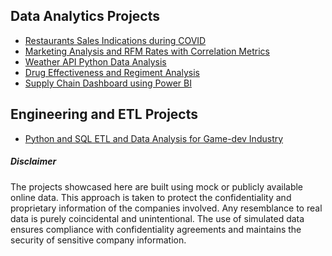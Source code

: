 ## Data Analytics Projects

* <a href="https://borisyalcin.github.io/sales-performance-corona/"> Restaurants Sales Indications during COVID </a>
* <a href="https://borisyalcin.github.io/marketing-rfm-analysis/"> Marketing Analysis and RFM Rates with Correlation Metrics </a>
* <a href="https://borisyalcin.github.io/weather-api/"> Weather API Python Data Analysis </a>
* <a href="https://borisyalcin.github.io/drug-effectiveness/"> Drug Effectiveness and Regiment Analysis </a>
* <a href="https://borisyalcin.github.io/supply-chain/"> Supply Chain Dashboard using Power BI </a>

## Engineering and ETL Projects

* <a href="https://borisyalcin.github.io/data-cleaning/"> Python and SQL ETL and Data Analysis for Game-dev Industry </a>

##### Disclaimer
The projects showcased here are built using mock or publicly available online data. This approach is taken to protect the confidentiality and proprietary information of the companies involved. Any resemblance to real data is purely coincidental and unintentional. The use of simulated data ensures compliance with confidentiality agreements and maintains the security of sensitive company information.
